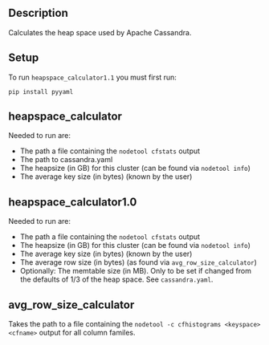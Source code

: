 Description
-----------

Calculates the heap space used by Apache Cassandra.

Setup
-----

To run `heapspace_calculator1.1` you must first run:

    pip install pyyaml

heapspace_calculator
--------------------

Needed to run are:

* The path a file containing the `nodetool cfstats` output
* The path to cassandra.yaml
* The heapsize (in GB) for this cluster (can be found via `nodetool info`)
* The average key size (in bytes) (known by the user)

heapspace_calculator1.0
-----------------------

Needed to run are:

* The path a file containing the `nodetool cfstats` output
* The heapsize (in GB) for this cluster (can be found via `nodetool info`)
* The average key size (in bytes) (known by the user)
* The average row size (in bytes) (as found via `avg_row_size_calculator`)
* Optionally: The memtable size (in MB). Only to be set if changed from the
  defaults of 1/3 of the heap space. See `cassandra.yaml`.

avg_row_size_calculator
-----------------------

Takes the path to a file containing the
`nodetool -c cfhistograms <keyspace> <cfname>` output for all column familes.
